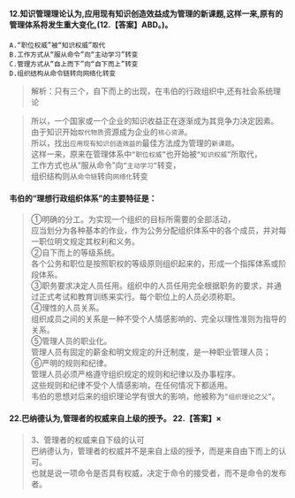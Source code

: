 #### 12.知识管理理论认为,应用现有知识创造效益成为管理的新课题,这样一来,原有的管理体系将发生重大变化,(12.【答案】ABD。)。
    A.“职位权威”被“知识权威”取代
    B.工作方式从“服从命令”向“主动学习”转变
    C.管理方式从“自上而下”向“自下而上”转变
    D.组织结构从命令链转向网络化转变
>   解析：只有三个，自下而上的出现，在韦伯的行政组织中,还有社会系统理论

>   所以，一个国家或一个企业的知识收益正在逐渐成为其竞争力决定因素。     
由于知识开始`取代物质`资源成为企业的`核心资源`。     
所以，找出`应用现有知识创造效益的`最佳方法成为管理的`新课题`。     
这样一来，原来在管理体系中`“职位权威”`也开始被`“知识权威”`所取代，     
工作方式也从“服从命令”向`“主动学习”`转变，     
组织结构则从`命令链`转向`网络化`转变   

#### 韦伯的“理想行政组织体系”的主要特征是：
>   ①明确的分工。为实现一个组织的目标所需要的全部活动，      
        应当划分为各种基本的作业，作为公务分配组织体系中的各个成员，并对每一职位明文规定其权利和义务。      
②自下而上的等级系统。      
    各个公务和职位是按照职权的等级原则组织起来的，形成一个指挥体系或阶段体系。      
③职务要求决定人员任用。组织中的人员任用完全根据职务的要求，并通过正式考试和教育训练来实行。每个职位上的人员必须称职。      
④理性的人员关系。      
    组织成员之间的关系是一种不受个人情感影响的、完全以理性准则为指导的关系。      
⑤管理人员的职业化。      
    管理人员有固定的薪金和明文规定的升迁制度，是一种职业管理人员；      
⑥严明的规则和纪律。      
    管理人员必须严格遵守组织规定的规则和纪律以及办事程序。      
这些规则和纪律不受个人情感影响，在任何情况下都适用。      
韦伯的思想对后来的组织理论学有很大的影响，他被称为`“组织理论之父”`。 

#### 22.巴纳德认为,管理者的权威来自上级的授予。 22.【答案】×
>   3、管理者的权威来自下级的认可    
        巴纳德认为，管理者的权威并不是来自上级的授予，而是来自由下而上的认可。   
        也就是说一项命令是否具有权威，决定于命令的接受者，而不是命令的发布者。
